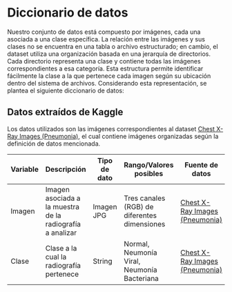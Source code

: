 # Diccionario de datos

Nuestro conjunto de datos está compuesto por imágenes, cada una asociada a una clase específica. La relación entre las imágenes y sus clases no se encuentra en una tabla o archivo estructurado; en cambio, el dataset utiliza una organización basada en una jerarquía de directorios. Cada directorio representa una clase y contiene todas las imágenes correspondientes a esa categoría. Esta estructura permite identificar fácilmente la clase a la que pertenece cada imagen según su ubicación dentro del sistema de archivos. Considerando esta representación, se plantea el siguiente diccionario de datos:

## Datos extraídos de Kaggle

Los datos utilizados son las imágenes correspondientes al dataset [Chest X-Ray Images (Pneumonia)](https://www.kaggle.com/datasets/paultimothymooney/chest-xray-pneumonia), el cual contiene imágenes organizadas según la definición de datos mencionada.

| Variable | Descripción | Tipo de dato | Rango/Valores posibles | Fuente de datos |
|----------|-------------|--------------|------------------------|-----------------|
| Imagen   | Imagen asociada a la muestra de la radiografía a analizar | Imagen JPG | Tres canales (RGB) de diferentes dimensiones | [Chest X-Ray Images (Pneumonia)](https://www.kaggle.com/datasets/paultimothymooney/chest-xray-pneumonia) |
| Clase    | Clase a la cual la radiografía pertenece | String | Normal, Neumonía Viral, Neumonía Bacteriana | [Chest X-Ray Images (Pneumonia)](https://www.kaggle.com/datasets/paultimothymooney/chest-xray-pneumonia) |



